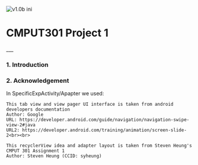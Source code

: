 ![v1.0b ini](https://github.com/CMPUT301W21T11/Appraisal/actions/workflows/android-ci.yml/badge.svg?branch=v1.0b_ini)

<h1>CMPUT301 Project 1</h1>
___

<h3>1. Introduction</h3>


<h3>2. Acknowledgement</h3>
<p>
    In SpecificExpActivity/Apapter we used:
    
    This tab view and view pager UI interface is taken from android developers documentation
    Author: Google
    URL: https://developer.android.com/guide/navigation/navigation-swipe-view-2#java
    URL2: https://developer.android.com/training/animation/screen-slide-2<br><br>
    
    This recyclerView idea and adapter layout is taken from Steven Heung's CMPUT 301 Assignment 1
    Author: Steven Heung (CCID: syheung)

</p>
